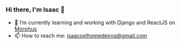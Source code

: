 ### Hi there, I'm Isaac 👋

- 🔭 I’m currently learning and working with Django and ReactJS on [Morphus](https://morphus.com.br/) 
- 📫 How to reach me: <isaacoelhomedeiros@gmail.com>
